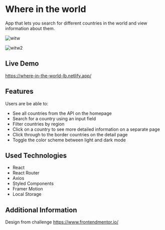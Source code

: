 
# Where in the world
App that lets you search for different countries in the world and view information about them.

![witw](https://user-images.githubusercontent.com/59935570/188242344-ae7c7ab8-c1da-4132-9b09-85ac103309d0.jpg)

![witw2](https://user-images.githubusercontent.com/59935570/188242359-e2d6304e-33b8-42ec-b94b-1a7105e7e001.jpg)


## Live Demo

https://where-in-the-world-lb.netlify.app/


## Features

Users are be able to:
- See all countries from the API on the homepage
- Search for a country using an input field
- Filter countries by region
- Click on a country to see more detailed information on a separate page
- Click through to the border countries on the detail page
- Toggle the color scheme between light and dark mode

## Used Technologies

- React
- React Router
- Axios
- Styled Components
- Framer Motion
- Local Storage


## Additional Information

Design from challenge https://www.frontendmentor.io/
